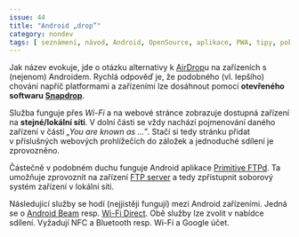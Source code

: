 ```yaml
---
issue: 44
title: "Android „drop”"
category: nondev
tags: [ seznámení, návod, Android, OpenSource, aplikace, PWA, tipy, pokročilejší tipy ]
---
```


Jak název evokuje, jde o otázku alternativy k [AirDrop](https://en.wikipedia.org/wiki/AirDrop "Článek na Wikipedii")u na zařízeních s (nejenom) Androidem. Rychlá odpověď je, že podobného (vl. lepšího) chování napříč platformami a zařízeními lze dosáhnout pomocí **otevřeného softwaru [Snapdrop](https://snapdrop.net/)**.

<!--more-->

Služba funguje přes *Wi-Fi* a na webové stránce zobrazuje dostupná zařízení na **stejné/lokální síti**. V dolní části se vždy nachází pojmenování daného zařízení v části *„You are known as …”*. Stačí si tedy stránku přidat v příslušných webových prohlížečích do záložek a jednoduché sdílení je zprovozněno.

Částečně v podobném duchu funguje Android aplikace [Primitive FTPd](https://play.google.com/store/apps/details?id=org.primftpd "Aplikace na Google Play"). Ta umožňuje zprovoznit na zařízení [FTP server](https://cs.wikipedia.org/wiki/File_Transfer_Protocol "Článek o File Transfer Protocol na Wikipedii") a tedy zpřístupnit soborový systém zařízení v lokální síti.

Následující služby se hodí (nejjistěji fungují) mezi Android zařízeními. Jedná se o [Android Beam](https://cs.wikipedia.org/wiki/Android_Beam "Wikipedie") resp. [Wi-Fi Direct](https://cs.wikipedia.org/wiki/Wi-Fi_Direct "Wikipedie"). Obě služby lze zvolit v nabídce sdílení. Vyžadují NFC a Bluetooth resp. Wi-Fi a Google účet.